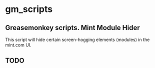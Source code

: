 # gm_scripts
Greasemonkey scripts.
Mint Module Hider
--------------------
This script will hide certain screen-hogging elements (modules) in the mint.com UI.

TODO
--------------------
